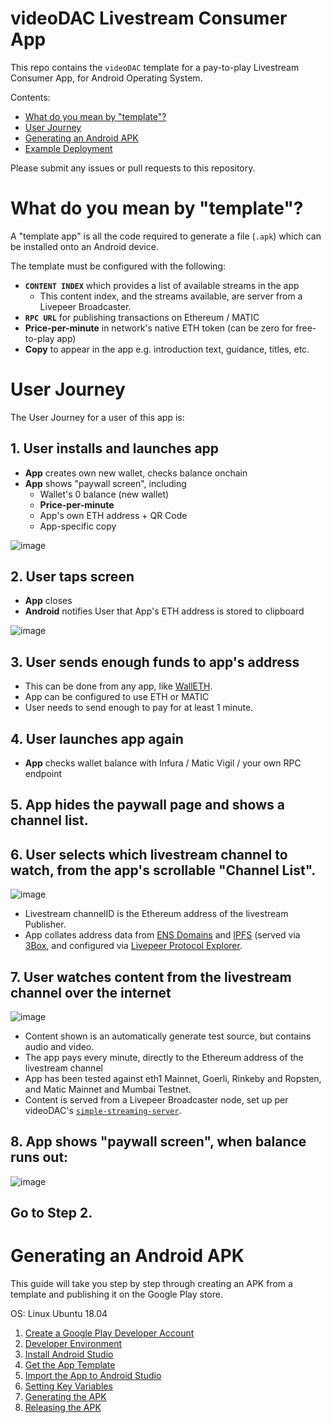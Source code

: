 # videoDAC Livestream Consumer App

This repo contains the `videoDAC` template for a pay-to-play Livestream Consumer App, for Android Operating System.

Contents:

- [What do you mean by "template"?](#what-do-you-mean-by-template)
- [User Journey](#user-journey)
- [Generating an Android APK](#generating-an-android-apk)
- [Example Deployment](#example-deployment)

Please submit any issues or pull requests to this repository.

# What do you mean by "template"?

A "template app" is all the code required to generate a file (`.apk`) which can be installed onto an Android device.

The template must be configured with the following:

- **`CONTENT INDEX`** which provides a list of available streams in the app
  - This content index, and the streams available, are server from a Livepeer Broadcaster.
- **`RPC URL`** for publishing transactions on Ethereum / MATIC
- **Price-per-minute** in network's native ETH token (can be zero for free-to-play app)
- **Copy** to appear in the app e.g. introduction text, guidance, titles, etc.

# User Journey

The User Journey for a user of this app is:

## 1. **User** installs and launches app

- **App** creates own new wallet, checks balance onchain
- **App** shows "paywall screen", including
  - Wallet's 0 balance (new wallet)
  - **Price-per-minute**
  - App's own ETH address + QR Code
  - App-specific copy

![image](https://user-images.githubusercontent.com/2212651/108596305-222de600-73aa-11eb-9011-45d83edef689.png)

## 2. **User** taps screen

- **App** closes
- **Android** notifies User that App's ETH address is stored to clipboard

![image](https://user-images.githubusercontent.com/2212651/82750460-f7d4db00-9dcd-11ea-8eea-b06982c94356.png)

## 3. **User** sends enough funds to app's address

- This can be done from any app, like [WallETH](https://walleth.org/).
- App can be configured to use ETH or MATIC
- User needs to send enough to pay for at least 1 minute.

## 4. **User** launches app again

- **App** checks wallet balance with Infura / Matic Vigil / your own RPC endpoint

## 5. **App** hides the paywall page and shows a channel list.

## 6. **User** selects which livestream channel to watch, from the app's scrollable "Channel List".

![image](https://user-images.githubusercontent.com/2212651/108596330-5dc8b000-73aa-11eb-9188-7731fcab580c.png)

- Livestream channelID is the Ethereum address of the livestream Publisher.
- App collates address data from [ENS Domains](https://ens.domains/) and [IPFS](https://ipfs.io/) (served via [3Box](https://3boxlabs.com/), and configured via [Livepeer Protocol Explorer](explorer.livepeer.org/).

## 7. **User** watches content from the livestream channel over the internet

![image](https://user-images.githubusercontent.com/2212651/108596338-67eaae80-73aa-11eb-81b2-c13d903d1328.png)

- Content shown is an automatically generate test source, but contains audio and video.
- The app pays every minute, directly to the Ethereum address of the livestream channel
- App has been tested against eth1 Mainnet, Goerli, Rinkeby and Ropsten, and Matic Mainnet and Mumbai Testnet.
- Content is served from a Livepeer Broadcaster node, set up per videoDAC's [`simple-streaming-server`](https://github.com/videoDAC/simple-streaming-server).

## 8. **App** shows "paywall screen", when balance runs out:

![image](https://user-images.githubusercontent.com/2212651/108596305-222de600-73aa-11eb-9011-45d83edef689.png)

## Go to Step 2.

# Generating an Android APK

This guide will take you step by step through creating an APK from a template and publishing it on the Google Play store.

OS:  Linux Ubuntu 18.04

1. [Create a Google Play Developer Account](docs/account/index.md)
2. [Developer Environment](docs/prereq/index.md)
3. [Install Android Studio](docs/install/index.md)
4. [Get the App Template](docs/getapp/index.md)
5. [Import the App to Android Studio](docs/import/index.md)
6. [Setting Key Variables](docs/variables/index.md)
7. [Generating the APK](docs/genapk/index.md)
8. [Releasing the APK](docs/relapk/index.md)
